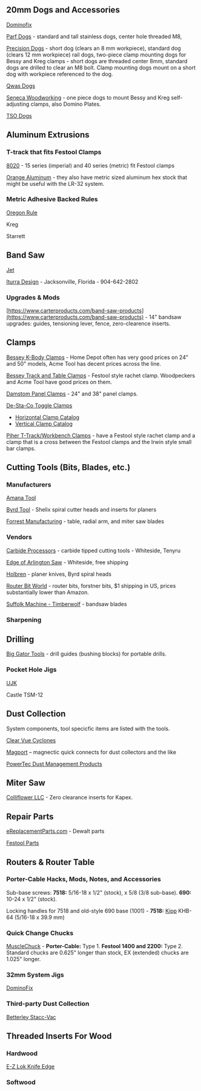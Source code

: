 ## 20mm Dogs and Accessories

[Dominofix](http://dominofix.com)

[Parf Dogs]() - standard and tall stainless dogs, center hole threaded M8,

[Precision Dogs](https://precisiondogs.us) - short dog (clears an 8 mm workpiece), standard dog (clears 12 mm workpiece) rail dogs, two-piece clamp mounting dogs for Bessy and Kreg clamps - short dogs are threaded center 8mm, standard dogs are drilled to clear an M8 bolt. Clamp mounting dogs mount on a short dog with workpiece referenced to the dog.

[Qwas Dogs](http://www.qwasproducts.com)

[Seneca Woodworking](https://www.senecawoodworking.com) - one piece dogs to mount Bessy and Kreg self-adjusting clamps, also Domino Plates.

[TSO Dogs]()

## Aluminum Extrusions

### T-track that fits Festool Clamps

[8020]() - 15 series (imperial) and 40 series (metric) fit Festool clamps

[Orange Aluminum](https://www.orangealuminum.com/t-tracks-and-framing-systems.html) - they also have metric sized aluminum hex stock that might be useful with the LR-32 system.

### Metric Adhesive Backed Rules

[Oregon Rule](https://oregonrule.com)

Kreg

Starrett

## Band Saw

[Jet]()

[Iturra Design]() - Jacksonville, Florida - 904-642-2802

### Upgrades & Mods

[https://www.carterproducts.com/band-saw-products](https://www.carterproducts.com/band-saw-products) - 14" bandsaw upgrades: guides, tensioning lever, fence, zero-clearence inserts.

## Clamps

[Bessey K-Body Clamps](https://www.besseytools.com/en/) - Home Depot often has very good prices on 24" and 50" models, Acme Tool has decent prices across the line.

[Bessey Track and Table Clamps](https://www.besseytools.com/en/) - Festool style rachet clamp. Woodpeckers and Acme Tool have good prices on them.

[Damstom Panel Clamps](https://damstom.com) - 24" and 38" panel clamps.

[De-Sta-Co Toggle Clamps](https://www.destaco.com)

* [Horizontal Clamp Catalog](https://media.destaco.com/assetbank-destaco/assetfile/2742.pdf)
* [Vertical Clamp Catalog](https://media.destaco.com/assetbank-destaco/assetfile/2714.pdf)

[Piher T-Track/Workbench Clamps](http://www.piher.com/en/37-t-track-holes-workbench-clamps) - have a Festool style rachet clamp and a clamp that is a cross between the Festool clamps and the Irwin style small bar clamps.

## Cutting Tools (Bits, Blades, etc.)

### Manufacturers

[Amana Tool](https://www.amanatool.com/products/router-bits.html)

[Byrd Tool](http://byrdtool.com) - Shelix spiral cutter heads and inserts for planers

[Forrest Manufacturing](https://www.forrestblades.com) - table, radial arm, and miter saw blades

### Vendors

[Carbide Processors](http://www.carbideprocessors.com) - carbide tipped cutting tools - Whiteside, Tenyru

[Edge of Arlington Saw](http://www.eoasaw.com) - Whiteside, free shipping

[Holbren](https://www.holbren.com) - planer knives, Byrd spiral heads

[Router Bit World](http://www.routerbitworld.com) - router bits, forstner bits, $1 shipping in US, prices substantially lower than Amazon.

[Suffolk Machine - Timberwolf](http://timberwolfblades.com/index.php) - bandsaw blades

### Sharpening

## Drilling

[Big Gator Tools](https://www.shop.biggatortools.com) - drill guides (bushing blocks) for portable drills.

### Pocket Hole Jigs

[UJK](https://knowledge.axminster.co.uk/pocket-hole-jigs/)

Castle TSM-12

## Dust Collection

System components, tool specicfic items are listed with the tools.

[Clear Vue Cyclones](http://www.clearvuecyclones.com/)

[Magport](https://magport.net) – magnectic quick connects for dust collectors and the like

[PowerTec Dust Management Products](http://powertecproducts.com/dust-management/)

## Miter Saw

[Colliflower LLC](http://www.colliflower-zci.com) - Zero clearance inserts for Kapex.

## Repair Parts

[eReplacementParts.com](https://www.ereplacementparts.com) - Dewalt parts

[Festool Parts]()

## Routers & Router Table

### Porter-Cable Hacks, Mods, Notes, and Accessories

Sub-base screws: **7518:** 5/16-18 x 1/2" (stock), x 5/8 (3/8 sub-base). **690:** 10-24 x 1/2" (stock).

Locking handles for 7518 and old-style 690 base (1001) - **7518:** [Kipp](https://www.kippusa.com/us/en/Products/Adjustable-Handles.html) KHB-64 (5/16-18 x 39.9 mm)

### Quick Change Chucks

[MuscleChuck](https://musclechuck.com) - **Porter-Cable:** Type 1. **Festool 1400 and 2200:** Type 2. Standard chucks are 0.625" longer than stock, EX (extended) chucks are 1.025" longer.

### 32mm System Jigs

[DominoFix](http://dominofix.com)

### Third-party Dust Collection

[Betterley Stacc-Vac](https://www.betterleytools.com)

## Threaded Inserts For Wood

### Hardwood 

[E-Z Lok Knife Edge](https://www.ezlok.com/threaded-inserts-for-wood)

### Softwood


